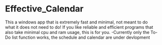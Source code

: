 # Effective_Calendar
This a windows app that is extremely fast and minimal, not meant to do what it does not need to do! If you like reliable and efficient programs that also take minimal cpu and ram usage, this is for you.
-Currently only the To-Do list function works, the schedule and calendar are under devlopment
